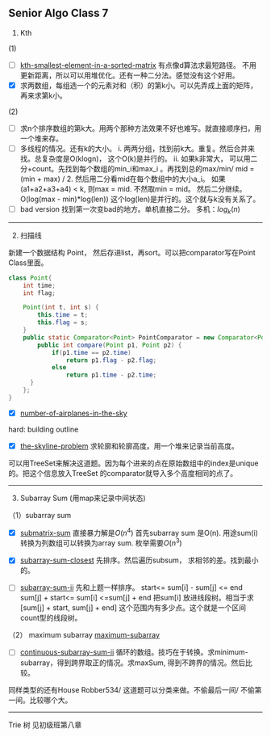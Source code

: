 ## Senior Algo Class 7
1. Kth

(1)
- [ ] [kth-smallest-element-in-a-sorted-matrix](https://www.lintcode.com/problem/kth-smallest-element-in-a-sorted-matrix/)
有点像d算法求最短路径。 不用更新距离，所以可以用堆优化。还有一种二分法。感觉没有这个好用。
- [x] 求两数组，每组选一个的元素对和（积）的第k小。可以先弄成上面的矩阵，再来求第k小。

(2)
- [ ] 求n个排序数组的第k大。用两个那种方法效果不好也难写。就直接顺序扫，用一个堆来存。
- [ ] 多线程的情况。还有k的大小。
i. 两两分组，找到前k大。重复。然后合并来找。总复杂度是O(klogn)， 这个O(k)是并行的。
ii. 如果k非常大， 可以用二分+count。先找到每个数组的min_i和max_i 。再找到总的max/min/ mid = (min + max) / 2. 然后用二分看mid在每个数组中的大小a_i。 如果(a1+a2+a3+a4) < k, 则max = mid. 不然取min = mid。 然后二分继续。O(log(max - min)*log(len)) 这个log(len)是并行的。这个就与k没有关系了。
- [ ] bad version
找到第一次变bad的地方。单机直接二分。
多机：$log_k(n)$

---

2. 扫描线

新建一个数据结构 Point， 然后存进list，再sort。可以把comparator写在Point Class里面。
```java
class Point{
    int time;
    int flag;

    Point(int t, int s) {
        this.time = t;
        this.flag = s;
    }
    public static Comparator<Point> PointComparator = new Comparator<Point>() {
        public int compare(Point p1, Point p2) {
            if(p1.time == p2.time) 
                return p1.flag - p2.flag;
            else 
                return p1.time - p2.time;
      }
    };
}
```

- [x] [number-of-airplanes-in-the-sky](https://www.lintcode.com/problem/number-of-airplanes-in-the-sky/description)

hard: building outline
- [x] [the-skyline-problem](https://www.lintcode.com/problem/the-skyline-problem/description) 求轮廓和轮廓高度。用一个堆来记录当前高度。

可以用TreeSet来解决这道题。因为每个进来的点在原始数组中的index是unique的。把这个信息放入TreeSet 的comparator就导入多个高度相同的点了。


---
3. Subarray Sum (用map来记录中间状态)

（1）subarray sum
- [x] [submatrix-sum](https://www.lintcode.com/problem/submatrix-sum/)
直接暴力解是$O(n^4)$
首先subarray sum 是O(n). 
用途sum(i)转换为列数组可以转换为array sum. 枚举需要$O(n^3)$

- [x] [subarray-sum-closest](https://www.lintcode.com/problem/subarray-sum-closest/)
先排序。然后遍历subsum， 求相邻的差。找到最小的。
- [ ] [subarray-sum-ii](https://www.lintcode.com/problem/subarray-sum-ii/description) 先和上题一样排序。
start<= sum[i] - sum[j] <= end
sum[j] + start<= sum[i] <=sum[j] + end
把sum[i] 放进线段树。相当于求[sum[j] + start, sum[j] + end] 这个范围内有多少点。这个就是一个区间count型的线段树。

（2） maximum subarray
[maximum-subarray](https://www.lintcode.com/problem/maximum-subarray/)

- [ ] [continuous-subarray-sum-ii](https://www.lintcode.com/problem/continuous-subarray-sum-ii/) 循环的数组。技巧在于转换。求minimum-subarray，得到跨界取正的情况。求maxSum, 得到不跨界的情况。然后比较。

同样类型的还有House Robber534/ 这道题可以分类来做。不偷最后一间/ 不偷第一间。比较哪个大。

---
Trie 树 见初级班第八章